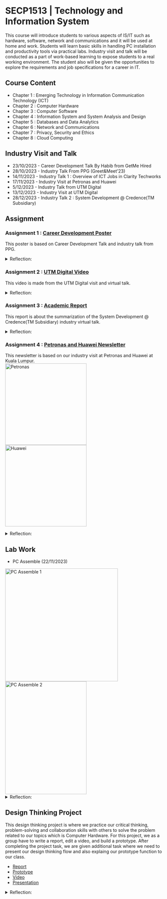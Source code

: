 # SECP1513 | Technology and Information System
This course will introduce students to various aspects of IS/IT such as hardware, software, network and communications and it will be used at home and work. Students will learn basic skills in handling PC installation and productivity tools via practical labs. Industry visit and talk will be conducted as a part of work-based learning to expose students to a real working environment. The student also will be given the opportunities to explore the requirements and job specifications for a career in IT.

## Course Content
* Chapter 1 : Emerging Technology in Information Communication Technology (ICT)
* Chapter 2 : Computer Hardware
* Chapter 3 : Computer Software
* Chapter 4 : Information System and System Analysis and Design
* Chapter 5 : Databases and Data Analytics
* Chapter 6 : Network and Communications
* Chapter 7 : Privacy, Security and Ethics
* Chapter 8 : Cloud Computing

## Industry Visit and Talk
* 23/10/2023 - Career Development Talk By Habib from GetMe Hired
* 28/10/2023 - Industry Talk From PPG (Greet&Meet'23)
* 14/11/2023 - Industry Talk 1 : Overview of ICT Jobs in Clarity Techworks
* 17/11/2023 - Industry Visit at Petronas and Huawei
* 5/12/2023 - Industry Talk from UTM Digital
* 13/12/2023 - Industry Visit at UTM Digital
* 28/12/2023 - Industry Talk 2 : System Development @ Credence(TM Subsidiary)

## Assignment
### Assignment 1 : [Career Development Poster](https://github.com/haani1224/UTM-Year-1-Semester-1/blob/main/technology-and-information-systems/Career%20Development%20Poster%20TIS.pdf)
This poster is based on Career Development Talk and industry talk from PPG.<br>
<details>
<summary>Reflection:</summary>
There is so much knowledge that I have gain from the career development and industry talk from PPG. For example, I get to understand how important it is to precisely write your resume or CV based on qualification resume of most companies in order to make yourself more professional. Furthermore, as these abilities are necessary in the Information and Communication Technology (ICT) field, honing my soft skills such as problem-solving, critical thinking, and technical and non-technical communication is significant.</details>

### Assignment 2 : [UTM Digital Video](https://youtu.be/EDu7X31AlpE)
This video is made from the UTM Digital visit and virtual talk.
<details>
<summary>Reflection:</summary>
What I have gain from the UTM Digital visit and virtual talk are the UTM Digital is controlling over the network in UTM flawlessly. They provided so many services for students such as UTMID, official email account and Microsoft 365. Besides, these activities help me understand how the technology and devices work in real life and what issues that they have in the system development or technology upgrading and also what they do to solve the problem.</details>

### Assignment 3 : [Academic Report](https://github.com/haani1224/UTM-Year-1-Semester-1/blob/main/technology-and-information-systems/Report%20on%20Industries%20Talk%202a%20System%20Development%20%40%20Credence%20(TM%20Subsidiary).pdf)
This report is about the summarization of the System Development @ Credence(TM Subsidiary) industry virtual talk.
<details>
<summary>Reflection:</summary>
After joining the Credence industry talk, I can say that I am more motivated to explore more things related to Information Communication Technology field. For example, in terms of programming language, I was introduced to the the Bash Syntax that was used by their data engineer for Cloud-based client's data. Therefore, I was intrigued how Bash Syntax is used for that purpose and what is the difference between Bash Syntax and other programming language.</details>

### Assignment 4 : [Petronas and Huawei Newsletter](https://github.com/haani1224/UTM-Year-1-Semester-1/blob/main/technology-and-information-systems/Newsletter%20on%20Industrial%20Visit%20Petronas-Huawei.pdf)
This newsletter is based on our industry visit at Petronas and Huawei at Kuala Lumpur.<br>
<img src=https://github.com/haani1224/UTM-Year-1-Semester-1/assets/148327353/72236eb2-4b87-47aa-9d0a-de536a532700 alt="Petronas" width="260" height="260">
<img src=https://github.com/haani1224/UTM-Year-1-Semester-1/assets/148327353/7b5ccda6-127e-4567-b952-41ae97937483 alt="Huawei" width="260" height="260">
<details>
<summary>Reflection:</summary>
I was grateful that these trips allowed me to meet with the head of Petronas's department of Software Engineering and Infrastructure Services and learn more about career options in the ICT industry, but I was disappointed by the visit's limited and short duration. The most significant thing I learned, in my opinion, is how crucial it is to be able to do self-learning since technology is always advancing and getting better over time, and new technology is continually coming out.</details>

## Lab Work
* PC Assemble (22/11/2023)
<img src=https://github.com/haani1224/UTM-Year-1-Semester-1/assets/148327353/ae10d504-411c-48c0-8bf7-c05e2be93e87 alt="PC Assemble 1" width="360" height="360">
<img src=https://github.com/haani1224/UTM-Year-1-Semester-1/assets/148327353/7814d08c-573c-4957-9633-3be772503c7e alt="PC Assemble 2" width="260" height="360">
<details>
<summary>Reflection:</summary>
From this lab, I now know how to disassemble and re-assemble PC component and I also know that certain component are sensitive and needed an attentive care to avoid it to be broken such as we can not touch the gold part on the Random Access Memory(RAM) as it can damage the RAM connection to the Central.</details>

## Design Thinking Project
This design thinking project is where we practice our critical thinking, problem-solving and collaboration skills with others to solve the problem related to our topics which is Computer Hardware. For this project, we as a group have to write a report, edit a video, and build a prototype. After completing the project task, we are given additional task where we need to present our design thinking flow and also explaing our prototype function to our class.
* [Report](https://github.com/haani1224/UTM-Year-1-Semester-1/blob/main/technology-and-information-systems/Design%20Thinking%20Report%20(Computer%20Hardware)%20Group%207.pdf)
* [Prototype](https://github.com/haani1224/UTM-Year-1-Semester-1/blob/main/technology-and-information-systems/Prototype%20Watch.com%20(Group%207).mp4)
* [Video](https://youtu.be/14FR-S98dzE)
* [Presentation](https://github.com/haani1224/UTM-Year-1-Semester-1/blob/main/technology-and-information-systems/Presentation%20Design%20Thinking%20(Computer%20Hardware)%20-%20Group%207.pdf)
<details>
<summary>Reflection:</summary>
</details>




